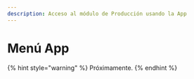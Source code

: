 ```yaml
---
description: Acceso al módulo de Producción usando la App
---
```


# Menú App

{% hint style="warning" %}
Próximamente.
{% endhint %}

